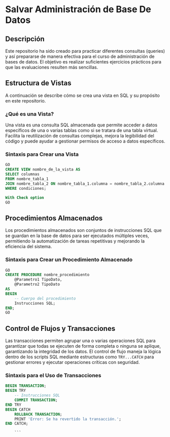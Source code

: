 # Salvar Administración de Base De Datos

## Descripción
Este repositorio ha sido creado para practicar diferentes consultas (queries) y así prepararse de manera efectiva para el curso de administración de bases de datos. El objetivo es realizar suficientes ejercicios prácticos para que las evaluaciones resulten más sencillas.


## Estructura de Vistas
A continuación se describe cómo se crea una vista en SQL y su propósito en este repositorio.

### ¿Qué es una Vista?
Una vista es una consulta SQL almacenada que permite acceder a datos específicos de una o varias tablas como si se tratara de una tabla virtual. Facilita la reutilización de consultas complejas, mejora la legibilidad del código y puede ayudar a gestionar permisos de acceso a datos específicos.

### Sintaxis para Crear una Vista
```sql
GO
CREATE VIEW nombre_de_la_vista AS
SELECT columnas
FROM nombre_tabla_1
JOIN nombre_tabla_2 ON nombre_tabla_1.columna = nombre_tabla_2.columna
WHERE condiciones;

With Check option
GO
```

## Procedimientos Almacenados
Los procedimientos almacenados son conjuntos de instrucciones SQL que se guardan en la base de datos para ser ejecutados múltiples veces, permitiendo la automatización de tareas repetitivas y mejorando la eficiencia del sistema.

### Sintaxis para Crear un Procedimiento Almacenado
```sql
GO
CREATE PROCEDURE nombre_procedimiento
    @Parametro1 TipoDato,
    @Parametro2 TipoDato
AS
BEGIN
    -- Cuerpo del procedimiento
    Instrucciones SQL;
END;
GO
```

## Control de Flujos y Transacciones
Las transacciones permiten agrupar una o varias operaciones SQL para garantizar que todas se ejecuten de forma completa o ninguna se aplique, garantizando la integridad de los datos. El control de flujo maneja la lógica dentro de los scripts SQL mediante estructuras como `TRY...CATCH` para gestionar errores y ejecutar operaciones críticas con seguridad.

### Sintaxis para el Uso de Transacciones
```sql
BEGIN TRANSACTION;
BEGIN TRY
    -- Instrucciones SQL
    COMMIT TRANSACTION;
END TRY
BEGIN CATCH
    ROLLBACK TRANSACTION;
    PRINT 'Error: Se ha revertido la transacción.';
END CATCH;

    ```


